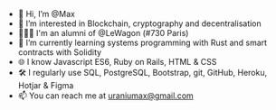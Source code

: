 - 👋 Hi, I’m @Max
- 👀 I’m interested in Blockchain, cryptography and decentralisation
- 👨🏼‍🎓 I'm an alumni of @LeWagon (#730 Paris)
- 🌱 I’m currently learning systems programming with Rust and smart contracts with Solidity 
- 🌐 I know Javascript ES6, Ruby on Rails, HTML & CSS 
- 🛠 I regularly use SQL, PostgreSQL, Bootstrap, git, GitHub, Heroku, Hotjar & Figma
- 📫 You can reach me at uraniumax@gmail.com

<!---
Uranium94/Uranium94 is a ✨ special ✨ repository because its `README.md` (this file) appears on your GitHub profile.
You can click the Preview link to take a look at your changes.
--->
